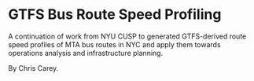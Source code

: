 # GTFS Bus Route Speed Profiling

A continuation of work from NYU CUSP to generated GTFS-derived route speed profiles of MTA bus routes in NYC and apply them towards operations analysis and infrastructure planning.

By Chris Carey.
